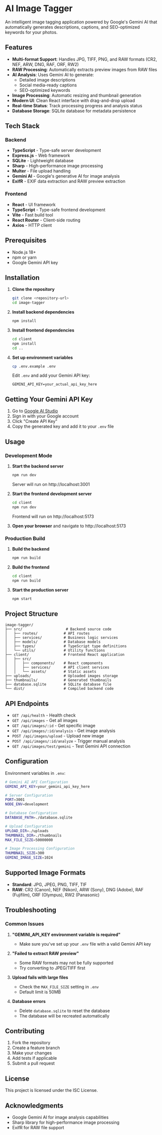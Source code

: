 # AI Image Tagger

An intelligent image tagging application powered by Google's Gemini AI that automatically generates descriptions, captions, and SEO-optimized keywords for your photos.

## Features

- **Multi-format Support**: Handles JPG, TIFF, PNG, and RAW formats (CR2, NEF, ARW, DNG, RAF, ORF, RW2)
- **RAW Processing**: Automatically extracts preview images from RAW files
- **AI Analysis**: Uses Gemini AI to generate:
  - Detailed image descriptions
  - Social media-ready captions
  - SEO-optimized keywords
- **Image Processing**: Automatic resizing and thumbnail generation
- **Modern UI**: Clean React interface with drag-and-drop upload
- **Real-time Status**: Track processing progress and analysis status
- **Database Storage**: SQLite database for metadata persistence

## Tech Stack

### Backend
- **TypeScript** - Type-safe server development
- **Express.js** - Web framework
- **SQLite** - Lightweight database
- **Sharp** - High-performance image processing
- **Multer** - File upload handling
- **Gemini AI** - Google's generative AI for image analysis
- **ExifR** - EXIF data extraction and RAW preview extraction

### Frontend
- **React** - UI framework
- **TypeScript** - Type-safe frontend development
- **Vite** - Fast build tool
- **React Router** - Client-side routing
- **Axios** - HTTP client

## Prerequisites

- Node.js 18+ 
- npm or yarn
- Google Gemini API key

## Installation

1. **Clone the repository**
   ```bash
   git clone <repository-url>
   cd image-tagger
   ```

2. **Install backend dependencies**
   ```bash
   npm install
   ```

3. **Install frontend dependencies**
   ```bash
   cd client
   npm install
   cd ..
   ```

4. **Set up environment variables**
   ```bash
   cp .env.example .env
   ```
   
   Edit `.env` and add your Gemini API key:
   ```
   GEMINI_API_KEY=your_actual_api_key_here
   ```

## Getting Your Gemini API Key

1. Go to [Google AI Studio](https://makersuite.google.com/app/apikey)
2. Sign in with your Google account
3. Click "Create API Key"
4. Copy the generated key and add it to your `.env` file

## Usage

### Development Mode

1. **Start the backend server**
   ```bash
   npm run dev
   ```
   Server will run on http://localhost:3001

2. **Start the frontend development server**
   ```bash
   cd client
   npm run dev
   ```
   Frontend will run on http://localhost:5173

3. **Open your browser** and navigate to http://localhost:5173

### Production Build

1. **Build the backend**
   ```bash
   npm run build
   ```

2. **Build the frontend**
   ```bash
   cd client
   npm run build
   ```

3. **Start the production server**
   ```bash
   npm start
   ```

## Project Structure

```
image-tagger/
├── src/                    # Backend source code
│   ├── routes/            # API routes
│   ├── services/          # Business logic services
│   ├── models/            # Database models
│   ├── types/             # TypeScript type definitions
│   └── utils/             # Utility functions
├── client/                # Frontend React application
│   ├── src/
│   │   ├── components/    # React components
│   │   ├── services/      # API client services
│   │   └── assets/        # Static assets
├── uploads/               # Uploaded images storage
├── thumbnails/            # Generated thumbnails
├── database.sqlite        # SQLite database file
└── dist/                  # Compiled backend code
```

## API Endpoints

- `GET /api/health` - Health check
- `GET /api/images` - Get all images
- `GET /api/images/:id` - Get specific image
- `GET /api/images/:id/analysis` - Get image analysis
- `POST /api/images/upload` - Upload new image
- `POST /api/images/:id/analyze` - Trigger manual analysis
- `GET /api/images/test/gemini` - Test Gemini API connection

## Configuration

Environment variables in `.env`:

```bash
# Gemini AI API Configuration
GEMINI_API_KEY=your_gemini_api_key_here

# Server Configuration
PORT=3001
NODE_ENV=development

# Database Configuration
DATABASE_PATH=./database.sqlite

# Upload Configuration
UPLOAD_DIR=./uploads
THUMBNAIL_DIR=./thumbnails
MAX_FILE_SIZE=50000000

# Image Processing Configuration
THUMBNAIL_SIZE=300
GEMINI_IMAGE_SIZE=1024
```

## Supported Image Formats

- **Standard**: JPG, JPEG, PNG, TIFF, TIF
- **RAW**: CR2 (Canon), NEF (Nikon), ARW (Sony), DNG (Adobe), RAF (Fujifilm), ORF (Olympus), RW2 (Panasonic)

## Troubleshooting

### Common Issues

1. **"GEMINI_API_KEY environment variable is required"**
   - Make sure you've set up your `.env` file with a valid Gemini API key

2. **"Failed to extract RAW preview"**
   - Some RAW formats may not be fully supported
   - Try converting to JPEG/TIFF first

3. **Upload fails with large files**
   - Check the `MAX_FILE_SIZE` setting in `.env`
   - Default limit is 50MB

4. **Database errors**
   - Delete `database.sqlite` to reset the database
   - The database will be recreated automatically

## Contributing

1. Fork the repository
2. Create a feature branch
3. Make your changes
4. Add tests if applicable
5. Submit a pull request

## License

This project is licensed under the ISC License.

## Acknowledgments

- Google Gemini AI for image analysis capabilities
- Sharp library for high-performance image processing
- ExifR for RAW file support
